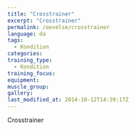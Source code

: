 ```yaml
---
title: "Crosstrainer"
excerpt: "Crosstrainer"
permalink: /oevelse/crosstrainer
language: da
tags:
  - Kondition
categories:
training_type: 
  - Kondition
training_focus: 
equipment:
muscle_group:
gallery:
last_modified_at: 2014-10-12T14:39:17Z
---
```


Crosstrainer
